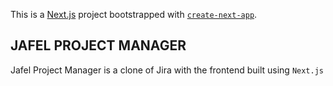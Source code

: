 This is a [Next.js](https://nextjs.org) project bootstrapped with [`create-next-app`](https://nextjs.org/docs/app/api-reference/cli/create-next-app).

## JAFEL PROJECT MANAGER

Jafel Project Manager is a clone of Jira with the frontend built using `Next.js`
